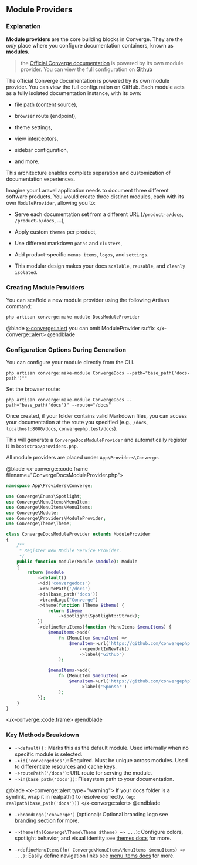 ## Module Providers

### Explanation

**Module providers** are the core building blocks in Converge. They are the *only* place where you configure documentation containers, known as **modules**.


> the [Official Converge documentation](/docs)  is powered by its own module provider. You can view the full configuration on [Github](https://github.com/convergephp/convergephp.com/blob/master/app/Providers/Converge/DocsModuleProvider.php)

The official Converge documentation is powered by its own module provider. You can view the full configuration on GitHub.
Each module acts as a fully isolated documentation instance, with its own:

- file path (content source),

- browser route (endpoint),

- theme settings,

- view interceptors,

- sidebar configuration,

- and more.

This architecture enables complete separation and customization of documentation experiences.

Imagine your Laravel application needs to document three different software products. You would create three distinct modules, each with its own ``ModuleProvider``, allowing you to:

- Serve each documentation set from a different URL (``/product-a/docs``, ``/product-b/docs``, ...),

- Apply custom ``themes`` per product,

- Use different markdown ``paths`` and ``clusters``,

- Add product-specific ``menus items``, ``logos``, and ``settings``.

- This modular design makes your docs ``scalable``, ``reusable``, and ``cleanly isolated``.

### Creating Module Providers
You can scaffold a new module provider using the following Artisan command:
```bash
php artisan converge:make-module DocsModuleProvider
```

@blade
<x-converge::alert>
you can omit ModuleProvider suffix
</x-converge::alert>
@endblade

### Configuration Options During Generation
You can configure your module directly from the CLI.
```shell
php artisan converge:make-module ConvergeDocs --path="base_path('docs-path')""
```

Set the browser route:
```shell
php artisan converge:make-module ConvergeDocs --path="base_path('docs')" --route="/docs"
```

Once created, if your folder contains valid Markdown files, you can access your documentation at the route you specified (e.g., ``/docs``, ``localhost:8000/docs``, ``convergephp.test/docs``).

This will generate a `ConvergeDocsModuleProvider` and automatically register it in `bootstrap/providers.php`.

All module providers are placed under ``App\Providers\Converge``.

@blade
<x-converge::code.frame filename="ConvergeDocsModuleProvider.php">
```php
namespace App\Providers\Converge;

use Converge\Enums\Spotlight;
use Converge\MenuItems\MenuItem;
use Converge\MenuItems\MenuItems;
use Converge\Module;
use Converge\Providers\ModuleProvider;
use Converge\Theme\Theme;

class ConvergeDocsModuleProvider extends ModuleProvider
{
    /**
     * Register New Module Service Provider.
     */
    public function module(Module $module): Module
    {
        return $module
            ->default()
            ->id('convergedocs')
            ->routePath('/docs')
            ->in(base_path('docs'))
            ->brandLogo("Converge")
            ->theme(function (Theme $theme) {
                return $theme
                    ->spotlight(Spotlight::Strock);
            })
            ->defineMenuItems(function (MenuItems $menuItems) {
                $menuItems->add(
                    fn (MenuItem $menuItem) =>
                        $menuItem->url('https://github.com/convergephp')
                            ->openUrlInNewTab()
                            ->label('Github')
                    );

                $menuItems->add(
                    fn (MenuItem $menuItem) =>
                        $menuItem->url('https://github.com/convergephp?sponsor=1')
                            ->label('Sponsor')
                    );
            });
    }
}
```
</x-converge::code.frame>
@endblade

### Key Methods Breakdown
- `->default()` : Marks this as the default module. Used internally when no specific module is selected.
- `->id('convergedocs')`: Required. Must be unique across modules. Used to differentiate resources and cache keys.
- `->routePath('/docs')`: URL route for serving the module.
- `->in(base_path('docs'))`: Filesystem path to your documentation.

@blade
<x-converge::alert type="warning">
If your docs folder is a symlink, wrap it in realpath() to resolve correctly. `(eg: realpath(base_path('docs')))`
</x-converge::alert>
@endblade

- `->brandLogo('converge')` (optional): Optional branding logo see [branding section](/themes/branding) for more.
- `->theme(fn(Converge\Theme\Theme $theme) => ...)`: Configure colors, spotlight behavior, and visual identity see [themes docs](../customization/themes) for more.

- `->defineMenuItems(fn( Converge\MenuItems\MenuItems $menuItems) => ...)`: Easily define navigation links see [menu items docs](menu-items) for more.
